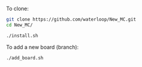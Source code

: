 To clone:

```bash
git clone https://github.com/waterloop/New_MC.git
cd New_MC/

./install.sh
```

To add a new board (branch):

```bash
./add_board.sh
```

